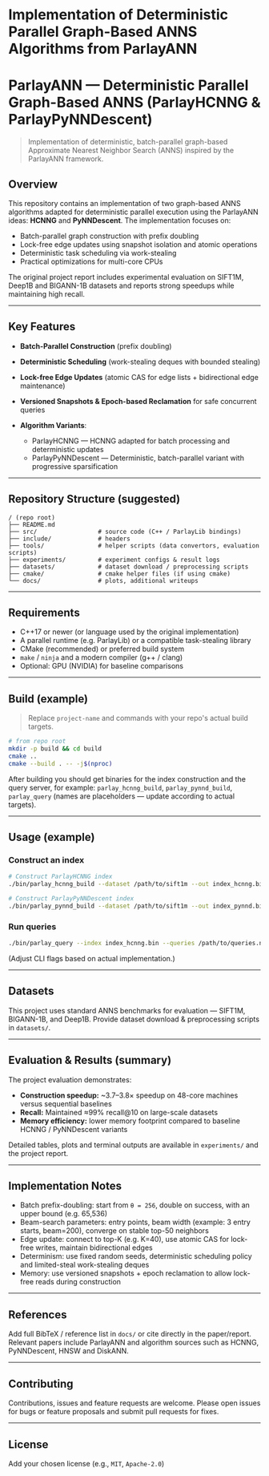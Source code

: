 # Implementation of Deterministic Parallel Graph-Based ANNS Algorithms from ParlayANN
# ParlayANN — Deterministic Parallel Graph-Based ANNS (ParlayHCNNG & ParlayPyNNDescent)

> Implementation of deterministic, batch-parallel graph-based Approximate Nearest Neighbor Search (ANNS) inspired by the ParlayANN framework.

## Overview

This repository contains an implementation of two graph-based ANNS algorithms adapted for deterministic parallel execution using the ParlayANN ideas: **HCNNG** and **PyNNDescent**. The implementation focuses on:

* Batch-parallel graph construction with prefix doubling
* Lock-free edge updates using snapshot isolation and atomic operations
* Deterministic task scheduling via work-stealing
* Practical optimizations for multi-core CPUs

The original project report includes experimental evaluation on SIFT1M, Deep1B and BIGANN-1B datasets and reports strong speedups while maintaining high recall.

---

## Key Features

* **Batch-Parallel Construction** (prefix doubling)
* **Deterministic Scheduling** (work-stealing deques with bounded stealing)
* **Lock-free Edge Updates** (atomic CAS for edge lists + bidirectional edge maintenance)
* **Versioned Snapshots & Epoch-based Reclamation** for safe concurrent queries
* **Algorithm Variants**:

  * ParlayHCNNG — HCNNG adapted for batch processing and deterministic updates
  * ParlayPyNNDescent — Deterministic, batch-parallel variant with progressive sparsification

---

## Repository Structure (suggested)

```
/ (repo root)
├── README.md
├── src/                 # source code (C++ / ParlayLib bindings)
├── include/             # headers
├── tools/               # helper scripts (data convertors, evaluation scripts)
├── experiments/         # experiment configs & result logs
├── datasets/            # dataset download / preprocessing scripts
├── cmake/               # cmake helper files (if using cmake)
└── docs/                # plots, additional writeups
```

---

## Requirements

* C++17 or newer (or language used by the original implementation)
* A parallel runtime (e.g. ParlayLib) or a compatible task-stealing library
* CMake (recommended) or preferred build system
* `make` / `ninja` and a modern compiler (g++ / clang)
* Optional: GPU (NVIDIA) for baseline comparisons

---

## Build (example)

> Replace `project-name` and commands with your repo's actual build targets.

```bash
# from repo root
mkdir -p build && cd build
cmake ..
cmake --build . -- -j$(nproc)
```

After building you should get binaries for the index construction and the query server, for example: `parlay_hcnng_build`, `parlay_pynnd_build`, `parlay_query` (names are placeholders — update according to actual targets).

---

## Usage (example)

### Construct an index

```bash
# Construct ParlayHCNNG index
./bin/parlay_hcnng_build --dataset /path/to/sift1m --out index_hcnng.bin --k 40 --batch 256

# Construct ParlayPyNNDescent index
./bin/parlay_pynnd_build --dataset /path/to/sift1m --out index_pynnd.bin --k 40 --batch 256
```

### Run queries

```bash
./bin/parlay_query --index index_hcnng.bin --queries /path/to/queries.npy --k 10 --threads 48
```

(Adjust CLI flags based on actual implementation.)

---

## Datasets

This project uses standard ANNS benchmarks for evaluation — SIFT1M, BIGANN-1B, and Deep1B. Provide dataset download & preprocessing scripts in `datasets/`.

---

## Evaluation & Results (summary)

The project evaluation demonstrates:

* **Construction speedup:** ~3.7–3.8× speedup on 48-core machines versus sequential baselines
* **Recall:** Maintained ≈99% recall@10 on large-scale datasets
* **Memory efficiency:** lower memory footprint compared to baseline HCNNG / PyNNDescent variants

Detailed tables, plots and terminal outputs are available in `experiments/` and the project report.

---

## Implementation Notes

* Batch prefix-doubling: start from `θ = 256`, double on success, with an upper bound (e.g. 65,536)
* Beam-search parameters: entry points, beam width (example: 3 entry starts, beam=200), converge on stable top-50 neighbors
* Edge update: connect to top-K (e.g. K=40), use atomic CAS for lock-free writes, maintain bidirectional edges
* Determinism: use fixed random seeds, deterministic scheduling policy and limited-steal work-stealing deques
* Memory: use versioned snapshots + epoch reclamation to allow lock-free reads during construction

---

## References

Add full BibTeX / reference list in `docs/` or cite directly in the paper/report. Relevant papers include ParlayANN and algorithm sources such as HCNNG, PyNNDescent, HNSW and DiskANN.

---

## Contributing

Contributions, issues and feature requests are welcome. Please open issues for bugs or feature proposals and submit pull requests for fixes.

-----

## License

Add your chosen license (e.g., `MIT`, `Apache-2.0`)

